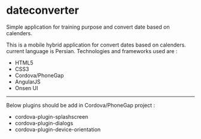 # dateconverter
Simple application for training purpose and convert date based on calenders.

This is a mobile hybrid application for convert dates based on calenders. current language is Persian.
Technologies and frameworks used are :
- HTML5
- CSS3
- Cordova/PhoneGap
- AngularJS
- Onsen UI

***
Below plugins should be add in Cordova/PhoneGap project :
- cordova-plugin-splashscreen
- cordova-plugin-dialogs
- cordova-plugin-device-orientation
